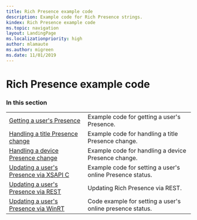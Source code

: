 ```yaml
---
title: Rich Presence example code
description: Example code for Rich Presence strings.
kindex: Rich Presence example code
ms.topic: navigation
layout: LandingPage
ms.localizationpriority: high
author: mlamaute
ms.author: migreen
ms.date: 11/01/2019
---
```


# Rich Presence example code


### In this section

|     |     |
| --- | --- |
| [Getting a user's Presence](live-getting-a-users-presence.md) | Example code for getting a user's Presence. |
| [Handling a title Presence change](live-handling-a-title-presence-change.md) | Example code for handling a title Presence change. |
| [Handling a device Presence change](live-handling-a-device-presence-change.md) | Example code for handling a device Presence change. |
| [Updating a user's Presence via XSAPI C](live-updating-user-presence.md) | Example code for setting a user's online Presence status. |
| [Updating a user's Presence via REST](live-updating-presence-rest.md) | Updating Rich Presence via REST. |
| [Updating a user's Presence via WinRT](live-setting-presence-status.md) | Code example for setting a user's online presence status. |
